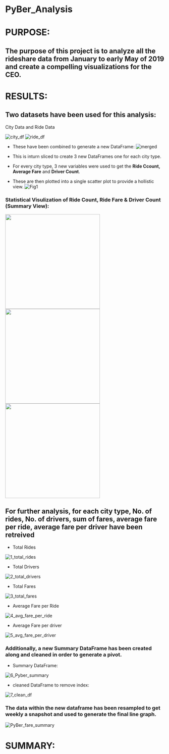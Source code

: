 # PyBer_Analysis

# PURPOSE:
  ## The purpose of this project is to analyze all the rideshare data from January to early May of 2019 and create a compelling visualizations for the CEO.

# RESULTS:
  ## Two datasets have been used for this analysis:
  City Data and Ride Data
    
   ![city_df](https://user-images.githubusercontent.com/74985818/113456477-577f1800-93db-11eb-98b2-878955e27360.png) ![ride_df](https://user-images.githubusercontent.com/74985818/113456491-5e0d8f80-93db-11eb-97e5-975e035dc24e.png)
   
  - These have been combined to generate a new DataFrame:
  ![merged](https://user-images.githubusercontent.com/74985818/113462244-fdd41900-93ed-11eb-8634-3e92f2f52c77.png)
  
   - This is inturn sliced to create 3 new DataFrames one for each city type.
   - For every city type, 3 new variables were used to get the **Ride Ccount, Average Fare** and **Driver Count**.
   - These are then plotted into a single scatter plot to provide a hollistic view.
   ![Fig1](https://user-images.githubusercontent.com/74985818/113462727-560c1a80-93f0-11eb-916f-6a1cf125c7c9.png)

   
   ### Statistical Visulization of Ride Count, Ride Fare & Driver Count (Summary View):
   
   <img src="https://user-images.githubusercontent.com/74985818/113462989-928c4600-93f1-11eb-9721-718a17ecb885.png" width="300">  <img src="https://user-images.githubusercontent.com/74985818/113462991-94eea000-93f1-11eb-9079-60f176d7fb9e.png" width="300"> <img src = "https://user-images.githubusercontent.com/74985818/113462998-9ddf7180-93f1-11eb-9665-ce6c72e144bb.png" width=300>
   
  
  ## For further analysis, for each city type, No. of rides, No. of drivers, sum of fares, average fare per ride, average fare per driver have been retreived

   - Total Rides
   
   ![1_total_rides](https://user-images.githubusercontent.com/74985818/113463287-f95e2f00-93f2-11eb-8176-92b7e4db7c50.png)

   - Total Drivers
   
   ![2_total_drivers](https://user-images.githubusercontent.com/74985818/113463289-011dd380-93f3-11eb-90a9-736def212525.png)
   
   - Total Fares
   
   ![3_total_fares](https://user-images.githubusercontent.com/74985818/113463294-067b1e00-93f3-11eb-8a86-235b8f6d8e8c.png)
   
   - Average Fare per Ride
   
   ![4_avg_fare_per_ride](https://user-images.githubusercontent.com/74985818/113463308-1561d080-93f3-11eb-8135-2d9c5b539f3c.png)

   - Average Fare per driver
   
   ![5_avg_fare_per_driver](https://user-images.githubusercontent.com/74985818/113463316-21e62900-93f3-11eb-824c-3d22cc709649.png)
   
   ### Additionally, a new Summary DataFrame has been created along and cleaned in order to generate a pivot.
   
   - Summary DataFrame:
   
   ![6_Pyber_summary](https://user-images.githubusercontent.com/74985818/113463385-6671c480-93f3-11eb-8411-7849907e2b53.png)
   
   - cleaned DataFrame to remove index:
   
   ![7_clean_df](https://user-images.githubusercontent.com/74985818/113463393-74bfe080-93f3-11eb-9c41-22bbfdafeb2f.png)

  ### The data within the new dataframe has been resampled to get weekly a snapshot and used to generate the final line graph.
  
  ![PyBer_fare_summary](https://user-images.githubusercontent.com/74985818/113463445-a8026f80-93f3-11eb-89d1-4d2a3ab26df0.png)

   

# SUMMARY:

  ## 
